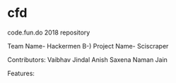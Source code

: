 # cfd
code.fun.do 2018 repository

Team Name- Hackermen B-)
Project Name- Sciscraper

Contributors:
Vaibhav Jindal
Anish Saxena
Naman Jain

Features: